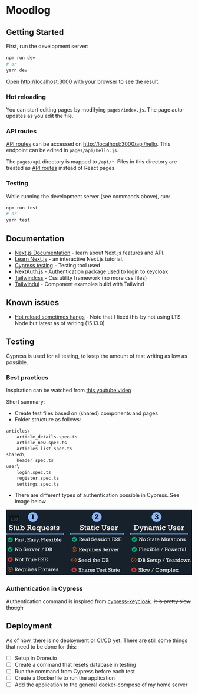 # Moodlog

## Getting Started

First, run the development server:

```bash
npm run dev
# or
yarn dev
```

Open [http://localhost:3000](http://localhost:3000) with your browser to see the result.

### Hot reloading

You can start editing pages by modifying `pages/index.js`. The page auto-updates as you edit the file.

### API routes

[API routes](https://nextjs.org/docs/api-routes/introduction) can be accessed on [http://localhost:3000/api/hello](http://localhost:3000/api/hello). This endpoint can be edited in `pages/api/hello.js`.

The `pages/api` directory is mapped to `/api/*`. Files in this directory are treated as [API routes](https://nextjs.org/docs/api-routes/introduction) instead of React pages.

### Testing

While running the development server (see commands above), run:

```bash
npm run test
# or
yarn test
```

## Documentation

- [Next.js Documentation](https://nextjs.org/docs) - learn about Next.js features and API.
- [Learn Next.js](https://nextjs.org/learn) - an interactive Next.js tutorial.
- [Cypress testing](https://cypress.io) - Testing tool used
- [NextAuth.js](https://next-auth.js.org/) - Authentication package used to login to keycloak
- [Tailwindcss](https://tailwindcss.com/docs) - Css utility framework (no more css files)
- [Tailwindui](https://tailwindui.com/) - Component examples build with Tailwind

## Known issues

- [Hot reload sometimes hangs](https://github.com/vercel/next.js/issues/10061) - Note that I fixed this by not using LTS Node but latest as of writing (15.13.0)

## Testing

Cypress is used for all testing, to keep the amount of test writing as low as possible.

### Best practices

Inspiration can be watched from [this youtube video](https://www.youtube.com/watch?v=5XQOK0v_YRE)

Short summary:

- Create test files based on (shared) components and pages
- Folder structure as follows:

```cli
articles\
    article_details.spec.ts
    article_new.spec.ts
    articles_list.spec.ts
shared\
    header_spec.ts
user\
    login.spec.ts
    register.spec.ts
    settings.spec.ts
```

- There are different types of authentication possible in Cypress. See image below

![stub requests, static user, or dynamic user](cypress/readme/user-handling-cypress.png)

### Authentication in Cypress

Authentication command is inspired from [cypress-keycloak](https://github.com/babangsund/cypress-keycloak). ~~It is pretty slow though~~

## Deployment

As of now, there is no deployment or CI/CD yet. There are still some things that need to be done for this:

- [ ] Setup in Drone.io
- [ ] Create a command that resets database in testing
- [ ] Run the command from Cypress before each test
- [ ] Create a Dockerfile to run the application
- [ ] Add the application to the general docker-compose of my home server